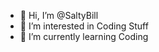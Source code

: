 - 👋 Hi, I’m @SaltyBill
- 👀 I’m interested in Coding Stuff
- 🌱 I’m currently learning Coding

<!---
SaltyBill/SaltyBill is a ✨ special ✨ repository because its `README.md` (this file) appears on your GitHub profile.
You can click the Preview link to take a look at your changes.
--->
